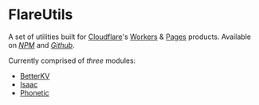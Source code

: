 # FlareUtils

A set of utilities built for [Cloudflare](https://cloudflare.com)'s [Workers](https://workers.cloudflare.com) & [Pages](https://pages.cloudflare.com) products. Available on [*NPM*](https://npmjs.com/package/flareutils) and [*Github*](https://github.com/helloimalastair/flareutils).

Currently comprised of *three* modules:
* [BetterKV](/docs/BetterKV.md)
* [Isaac](/docs/Isaac.md)
* [Phonetic](/docs/Phonetic.md)